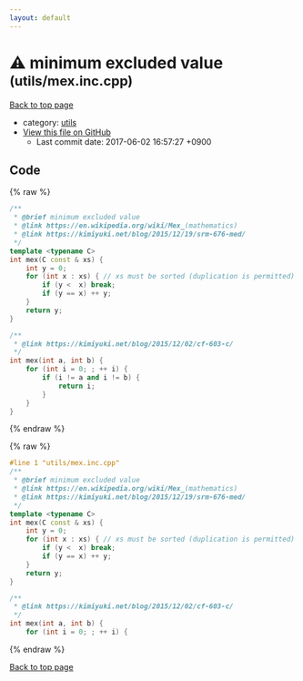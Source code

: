 ```yaml
---
layout: default
---
```


<!-- mathjax config similar to math.stackexchange -->
<script type="text/javascript" async
  src="https://cdnjs.cloudflare.com/ajax/libs/mathjax/2.7.5/MathJax.js?config=TeX-MML-AM_CHTML">
</script>
<script type="text/x-mathjax-config">
  MathJax.Hub.Config({
    TeX: { equationNumbers: { autoNumber: "AMS" }},
    tex2jax: {
      inlineMath: [ ['$','$'] ],
      processEscapes: true
    },
    "HTML-CSS": { matchFontHeight: false },
    displayAlign: "left",
    displayIndent: "2em"
  });
</script>

<script type="text/javascript" src="https://cdnjs.cloudflare.com/ajax/libs/jquery/3.4.1/jquery.min.js"></script>
<script src="https://cdn.jsdelivr.net/npm/jquery-balloon-js@1.1.2/jquery.balloon.min.js" integrity="sha256-ZEYs9VrgAeNuPvs15E39OsyOJaIkXEEt10fzxJ20+2I=" crossorigin="anonymous"></script>
<script type="text/javascript" src="../../assets/js/copy-button.js"></script>
<link rel="stylesheet" href="../../assets/css/copy-button.css" />


# :warning: minimum excluded value <small>(utils/mex.inc.cpp)</small>

<a href="../../index.html">Back to top page</a>

* category: <a href="../../index.html#2b3583e6e17721c54496bd04e57a0c15">utils</a>
* <a href="{{ site.github.repository_url }}/blob/master/utils/mex.inc.cpp">View this file on GitHub</a>
    - Last commit date: 2017-06-02 16:57:27 +0900




## Code

<a id="unbundled"></a>
{% raw %}
```cpp
/**
 * @brief minimum excluded value
 * @link https://en.wikipedia.org/wiki/Mex_(mathematics)
 * @link https://kimiyuki.net/blog/2015/12/19/srm-676-med/
 */
template <typename C>
int mex(C const & xs) {
    int y = 0;
    for (int x : xs) { // xs must be sorted (duplication is permitted)
        if (y <  x) break;
        if (y == x) ++ y;
    }
    return y;
}

/**
 * @link https://kimiyuki.net/blog/2015/12/02/cf-603-c/
 */
int mex(int a, int b) {
    for (int i = 0; ; ++ i) {
        if (i != a and i != b) {
            return i;
        }
    }
}

```
{% endraw %}

<a id="bundled"></a>
{% raw %}
```cpp
#line 1 "utils/mex.inc.cpp"
/**
 * @brief minimum excluded value
 * @link https://en.wikipedia.org/wiki/Mex_(mathematics)
 * @link https://kimiyuki.net/blog/2015/12/19/srm-676-med/
 */
template <typename C>
int mex(C const & xs) {
    int y = 0;
    for (int x : xs) { // xs must be sorted (duplication is permitted)
        if (y <  x) break;
        if (y == x) ++ y;
    }
    return y;
}

/**
 * @link https://kimiyuki.net/blog/2015/12/02/cf-603-c/
 */
int mex(int a, int b) {
    for (int i = 0; ; ++ i) {

```
{% endraw %}

<a href="../../index.html">Back to top page</a>

